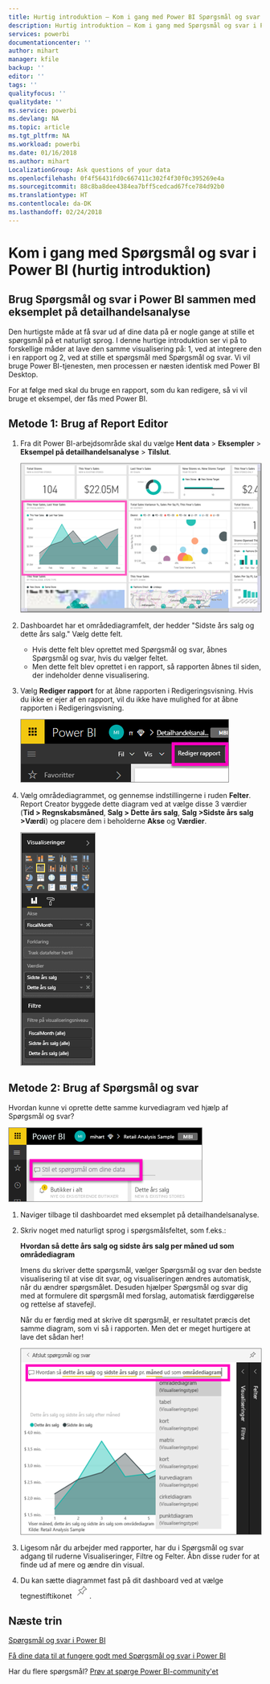```yaml
---
title: Hurtig introduktion – Kom i gang med Power BI Spørgsmål og svar
description: Hurtig introduktion – Kom i gang med Spørgsmål og svar i Power BI-tjenesten ved hjælp af eksemplet på detailhandelsanalyse
services: powerbi
documentationcenter: ''
author: mihart
manager: kfile
backup: ''
editor: ''
tags: ''
qualityfocus: ''
qualitydate: ''
ms.service: powerbi
ms.devlang: NA
ms.topic: article
ms.tgt_pltfrm: NA
ms.workload: powerbi
ms.date: 01/16/2018
ms.author: mihart
LocalizationGroup: Ask questions of your data
ms.openlocfilehash: 0f4f56431fd0c667411c302f4f30f0c395269e4a
ms.sourcegitcommit: 88c8ba8dee4384ea7bff5cedcad67fce784d92b0
ms.translationtype: HT
ms.contentlocale: da-DK
ms.lasthandoff: 02/24/2018
---
```

# <a name="get-started-with-power-bi-qa-quickstart"></a>Kom i gang med Spørgsmål og svar i Power BI (hurtig introduktion)
## <a name="use-power-bi-qa-with-the-retail-analysis-sample"></a>Brug Spørgsmål og svar i Power BI sammen med eksemplet på detailhandelsanalyse
Den hurtigste måde at få svar ud af dine data på er nogle gange at stille et spørgsmål på et naturligt sprog.  I denne hurtige introduktion ser vi på to forskellige måder at lave den samme visualisering på: 1, ved at integrere den i en rapport og 2, ved at stille et spørgsmål med Spørgsmål og svar. Vi vil bruge Power BI-tjenesten, men processen er næsten identisk med Power BI Desktop.

For at følge med skal du bruge en rapport, som du kan redigere, så vi vil bruge et eksempel, der fås med Power BI.

## <a name="method-1-using-the-report-editor"></a>Metode 1: Brug af Report Editor
1. Fra dit Power BI-arbejdsområde skal du vælge **Hent data** \> **Eksempler** \> **Eksempel på detailhandelsanalyse** > **Tilslut**.
   
    ![](media/power-bi-visualization-introduction-to-q-and-a/power-bi-dashboard.png)
2. Dashboardet har et områdediagramfelt, der hedder "Sidste års salg og dette års salg."  Vælg dette felt. 
   
   * Hvis dette felt blev oprettet med Spørgsmål og svar, åbnes Spørgsmål og svar, hvis du vælger feltet. 
   * Men dette felt blev oprettet i en rapport, så rapporten åbnes til siden, der indeholder denne visualisering.
3. Vælg **Rediger rapport** for at åbne rapporten i Redigeringsvisning.  Hvis du ikke er ejer af en rapport, vil du ikke have mulighed for at åbne rapporten i Redigeringsvisning.
   
    ![](media/power-bi-visualization-introduction-to-q-and-a/power-bi-edit-report.png)
4. Vælg områdediagrammet, og gennemse indstillingerne i ruden **Felter**.  Report Creator byggede dette diagram ved at vælge disse 3 værdier (**Tid > Regnskabsmåned**, **Salg > Dette års salg**, **Salg >Sidste års salg >Værdi**) og placere dem i beholderne **Akse** og **Værdier**.
   
    ![](media/power-bi-visualization-introduction-to-q-and-a/gnatutorial_3-new.png)

## <a name="method-2-using-qa"></a>Metode 2: Brug af Spørgsmål og svar
Hvordan kunne vi oprette dette samme kurvediagram ved hjælp af Spørgsmål og svar?

![](media/power-bi-visualization-introduction-to-q-and-a/power-bi-qna.png)

1. Naviger tilbage til dashboardet med eksemplet på detailhandelsanalyse.
2. Skriv noget med naturligt sprog i spørgsmålsfeltet, som f.eks.:
   
   **Hvordan så dette års salg og sidste års salg per måned ud som områdediagram**
   
   Imens du skriver dette spørgsmål, vælger Spørgsmål og svar den bedste visualisering til at vise dit svar, og visualiseringen ændres automatisk, når du ændrer spørgsmålet. Desuden hjælper Spørgsmål og svar dig med at formulere dit spørgsmål med forslag, automatisk færdiggørelse og rettelse af stavefejl.
   
   Når du er færdig med at skrive dit spørgsmål, er resultatet præcis det samme diagram, som vi så i rapporten.  Men det er meget hurtigere at lave det sådan her!
   
   ![](media/power-bi-visualization-introduction-to-q-and-a/powerbi-qna-areachart.png)
3. Ligesom når du arbejder med rapporter, har du i Spørgsmål og svar adgang til ruderne Visualiseringer, Filtre og Felter.  Åbn disse ruder for at finde ud af mere og ændre din visual.
4. Du kan sætte diagrammet fast på dit dashboard ved at vælge tegnestiftikonet ![](media/power-bi-visualization-introduction-to-q-and-a/pinnooutline.png).

## <a name="next-steps"></a>Næste trin
[Spørgsmål og svar i Power BI](power-bi-q-and-a.md)

[Få dine data til at fungere godt med Spørgsmål og svar i Power BI](service-prepare-data-for-q-and-a.md)

Har du flere spørgsmål? [Prøv at spørge Power BI-community'et](http://community.powerbi.com/)

